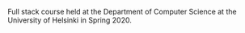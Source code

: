  Full stack course held at the Department of Computer Science at the University of Helsinki in Spring 2020.
